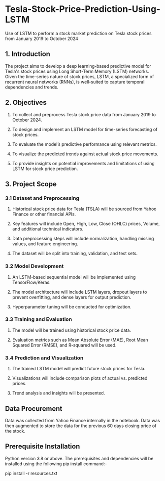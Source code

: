 # Tesla-Stock-Price-Prediction-Using-LSTM
 Use of LSTM to perform a stock market prediction on Tesla stock prices from January 2019 to October 2024


## 1. Introduction

The project aims to develop a deep learning-based predictive model for Tesla's stock prices using Long Short-Term Memory (LSTM) networks. Given the time-series nature of stock prices, LSTM, a specialized form of recurrent neural networks (RNNs), is well-suited to capture temporal dependencies and trends.

## 2. Objectives

1. To collect and preprocess Tesla stock price data from January 2019 to October 2024.

2. To design and implement an LSTM model for time-series forecasting of stock prices.

3. To evaluate the model’s predictive performance using relevant metrics.

4. To visualize the predicted trends against actual stock price movements.

5. To provide insights on potential improvements and limitations of using LSTM for stock price prediction.

## 3. Project Scope

### 3.1 Dataset and Preprocessing

1. Historical stock price data for Tesla (TSLA) will be sourced from Yahoo Finance or other financial APIs.

2. Key features will include Open, High, Low, Close (OHLC) prices, Volume, and additional technical indicators.

3. Data preprocessing steps will include normalization, handling missing values, and feature engineering.

4. The dataset will be split into training, validation, and test sets.

### 3.2 Model Development

1. An LSTM-based sequential model will be implemented using TensorFlow/Keras.

2. The model architecture will include LSTM layers, dropout layers to prevent overfitting, and dense layers for output prediction.

3. Hyperparameter tuning will be conducted for optimization.

### 3.3 Training and Evaluation

1. The model will be trained using historical stock price data.

2. Evaluation metrics such as Mean Absolute Error (MAE), Root Mean Squared Error (RMSE), and R-squared will be used.


### 3.4 Prediction and Visualization

1. The trained LSTM model will predict future stock prices for Tesla.

2. Visualizations will include comparison plots of actual vs. predicted prices.

3. Trend analysis and insights will be presented.

## Data Procurement

Data was collected from Yahoo Finance internally in the notebook. Data was then augmented to store the data for the previous 60 days closing price of the stock.

## Prerequisite Installation

Python version 3.8 or above. 
The prerequisites and dependencies will be installed using the following pip install command:-

pip install -r resources.txt

